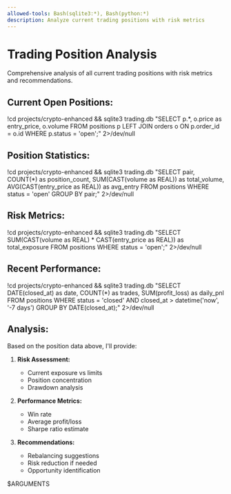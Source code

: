 ```yaml
---
allowed-tools: Bash(sqlite3:*), Bash(python:*)
description: Analyze current trading positions with risk metrics
---
```


# Trading Position Analysis

Comprehensive analysis of all current trading positions with risk metrics and recommendations.

## Current Open Positions:

!cd projects/crypto-enhanced && sqlite3 trading.db "SELECT p.*, o.price as entry_price, o.volume FROM positions p LEFT JOIN orders o ON p.order_id = o.id WHERE p.status = 'open';" 2>/dev/null

## Position Statistics:

!cd projects/crypto-enhanced && sqlite3 trading.db "SELECT pair, COUNT(*) as position_count, SUM(CAST(volume as REAL)) as total_volume, AVG(CAST(entry_price as REAL)) as avg_entry FROM positions WHERE status = 'open' GROUP BY pair;" 2>/dev/null

## Risk Metrics:

!cd projects/crypto-enhanced && sqlite3 trading.db "SELECT SUM(CAST(volume as REAL) * CAST(entry_price as REAL)) as total_exposure FROM positions WHERE status = 'open';" 2>/dev/null

## Recent Performance:

!cd projects/crypto-enhanced && sqlite3 trading.db "SELECT DATE(closed_at) as date, COUNT(*) as trades, SUM(profit_loss) as daily_pnl FROM positions WHERE status = 'closed' AND closed_at > datetime('now', '-7 days') GROUP BY DATE(closed_at);" 2>/dev/null

## Analysis:

Based on the position data above, I'll provide:

1. **Risk Assessment:**
   - Current exposure vs limits
   - Position concentration
   - Drawdown analysis

2. **Performance Metrics:**
   - Win rate
   - Average profit/loss
   - Sharpe ratio estimate

3. **Recommendations:**
   - Rebalancing suggestions
   - Risk reduction if needed
   - Opportunity identification

$ARGUMENTS